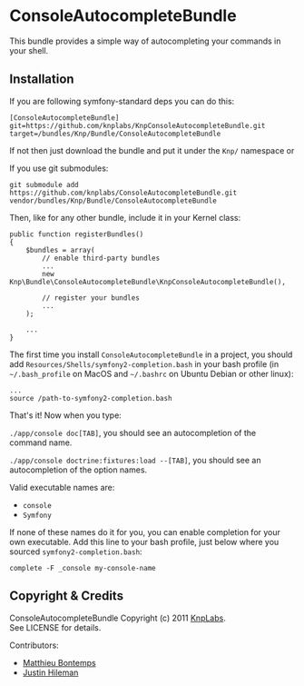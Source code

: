 # ConsoleAutocompleteBundle

This bundle provides a simple way of autocompleting your commands in your shell.

## Installation

If you are following symfony-standard deps you can do this:

    [ConsoleAutocompleteBundle]
    git=https://github.com/knplabs/KnpConsoleAutocompleteBundle.git
    target=/bundles/Knp/Bundle/ConsoleAutocompleteBundle

If not then just download the bundle and put it under the `Knp/` namespace or

If you use git submodules:

    git submodule add https://github.com/knplabs/ConsoleAutocompleteBundle.git vendor/bundles/Knp/Bundle/ConsoleAutocompleteBundle

Then, like for any other bundle, include it in your Kernel class:

    public function registerBundles()
    {
        $bundles = array(
            // enable third-party bundles
            ...
            new Knp\Bundle\ConsoleAutocompleteBundle\KnpConsoleAutocompleteBundle(),
            
            // register your bundles
            ...
        );

        ...
    }
    
The first time you install `ConsoleAutocompleteBundle` in a project, you should add `Resources/Shells/symfony2-completion.bash` in your bash profile (in `~/.bash_profile` on MacOS and `~/.bashrc` on Ubuntu Debian or other linux):

    ...
    source /path-to-symfony2-completion.bash

That's it! Now when you type:

`./app/console doc[TAB]`, you should see an autocompletion of the command name.

`./app/console doctrine:fixtures:load --[TAB]`, you should see an autocompletion of the option names.

Valid executable names are:

* `console`
* `Symfony`

If none of these names do it for you, you can enable completion for your own executable. Add this line to your bash profile, just below where you sourced `symfony2-completion.bash`:

    complete -F _console my-console-name

## Copyright & Credits

ConsoleAutocompleteBundle Copyright (c) 2011 [KnpLabs](http://www.KnpLabs.com).  
See LICENSE for details.

Contributors:

* [Matthieu Bontemps](https://github.com/mbontemps)
* [Justin Hileman](https://github.com/bobthecow)